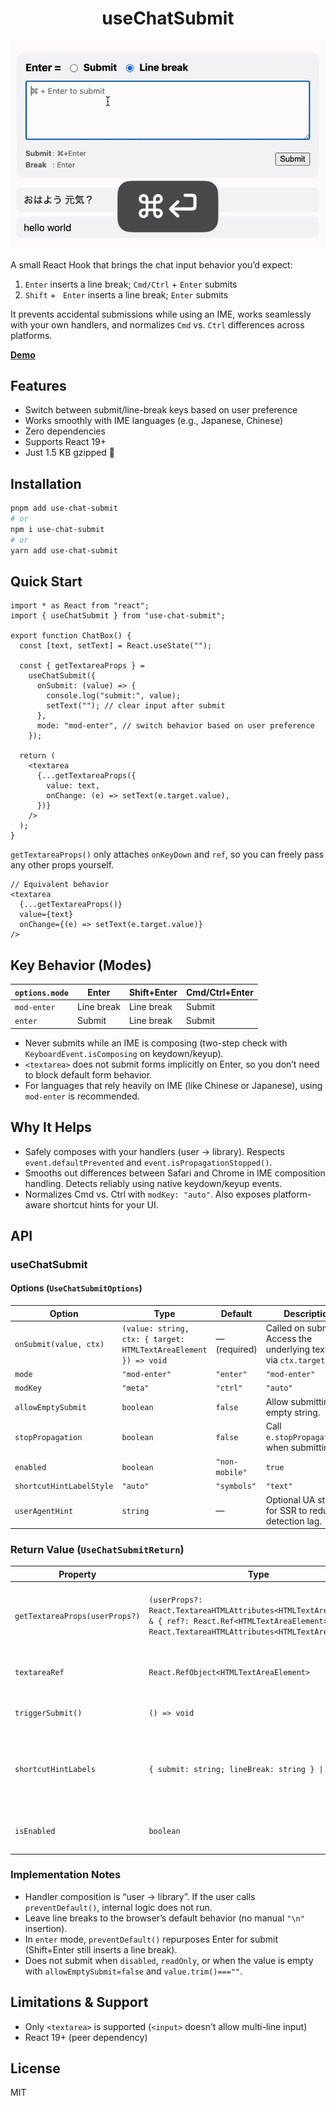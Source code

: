 <h1 align="center">
useChatSubmit
</h1>

<div align="center">

<img src="https://raw.githubusercontent.com/catnose99/use-chat-submit/c0b2bd2127b2e0eb77c2124a7a1e30dd1d7bf590/demo.gif" alt="use-chat-submit" width="520" />

</div>


A small React Hook that brings the chat input behavior you’d expect:
1. `Enter` inserts a line break; `Cmd/Ctrl` + `Enter` submits
2. `Shift` + ` Enter` inserts a line break; `Enter` submits

It prevents accidental submissions while using an IME, works seamlessly with your own handlers, and normalizes `Cmd` vs. `Ctrl` differences across platforms.

[**Demo**](https://catnose.me/use-chat-submit)

## Features
- Switch between submit/line-break keys based on user preference
- Works smoothly with IME languages (e.g., Japanese, Chinese)
- Zero dependencies
- Supports React 19+
- Just 1.5 KB gzipped 🚀


## Installation

```bash
pnpm add use-chat-submit
# or
npm i use-chat-submit
# or
yarn add use-chat-submit
```


## Quick Start

```tsx
import * as React from "react";
import { useChatSubmit } from "use-chat-submit";

export function ChatBox() {
  const [text, setText] = React.useState("");

  const { getTextareaProps } =
    useChatSubmit({
      onSubmit: (value) => {
        console.log("submit:", value);
        setText(""); // clear input after submit
      },
      mode: "mod-enter", // switch behavior based on user preference
    });

  return (
    <textarea
      {...getTextareaProps({
        value: text,
        onChange: (e) => setText(e.target.value),
      })}
    />
  );
}
```

`getTextareaProps()` only attaches `onKeyDown` and `ref`, so you can freely pass any other props yourself.

```tsx
// Equivalent behavior
<textarea
  {...getTextareaProps()}
  value={text}
  onChange={(e) => setText(e.target.value)}
/>
```

## Key Behavior (Modes)

| `options.mode` | Enter   | Shift+Enter | Cmd/Ctrl+Enter |
| -------------- | ------- | ----------- | -------------- |
| `mod-enter`    | Line break | Line break  | Submit         |
| `enter`        | Submit  | Line break   | Submit         |

- Never submits while an IME is composing (two-step check with `KeyboardEvent.isComposing` on keydown/keyup).
- `<textarea>` does not submit forms implicitly on Enter, so you don’t need to block default form behavior.
- For languages that rely heavily on IME (like Chinese or Japanese), using `mod-enter` is recommended.

## Why It Helps

- Safely composes with your handlers (user → library). Respects `event.defaultPrevented` and `event.isPropagationStopped()`.
- Smooths out differences between Safari and Chrome in IME composition handling. Detects reliably using native keydown/keyup events.
- Normalizes Cmd vs. Ctrl with `modKey: "auto"`. Also exposes platform-aware shortcut hints for your UI.


## API

### useChatSubmit

#### Options (`UseChatSubmitOptions`)

| Option | Type | Default | Description |
| --- | --- | --- | --- |
| `onSubmit(value, ctx)` | `(value: string, ctx: { target: HTMLTextAreaElement }) => void` | — (required) | Called on submit. Access the underlying textarea via `ctx.target`. |
| `mode` | `"mod-enter"` | `"enter"` | `"mod-enter"` | Key mapping behavior for Enter/Shift+Enter/Cmd/Ctrl+Enter. |
| `modKey` | `"meta"` | `"ctrl"` | `"auto"` | `"auto"` (recommended) | Which modifier counts as “mod”. Auto = Cmd (⌘) on macOS, Ctrl elsewhere. |
| `allowEmptySubmit` | `boolean` | `false` | Allow submitting an empty string. |
| `stopPropagation` | `boolean` | `false` | Call `e.stopPropagation()` when submitting. |
| `enabled` | `boolean` | `"non-mobile"` | `true` | Enable the behavior. `"non-mobile"` enables only on non‑mobile devices. |
| `shortcutHintLabelStyle` | `"auto"` | `"symbols"` | `"text"` | `"auto"` | Style for shortcut hint labels. |
| `userAgentHint` | `string` | — | Optional UA string for SSR to reduce detection lag. |

### Return Value (`UseChatSubmitReturn`)

| Property | Type | Description |
| --- | --- | --- |
| `getTextareaProps(userProps?)` | `(userProps?: React.TextareaHTMLAttributes<HTMLTextAreaElement> & { ref?: React.Ref<HTMLTextAreaElement> }) => React.TextareaHTMLAttributes<HTMLTextAreaElement>` | Safely composes props for `<textarea>`. You may pass a `ref`. |
| `textareaRef` | `React.RefObject<HTMLTextAreaElement>` | Read-only ref to the textarea element. |
| `triggerSubmit()` | `() => void` | Programmatic submit trigger. |
| `shortcutHintLabels` | `{ submit: string; lineBreak: string } \| undefined` | UI-ready labels. `undefined` until the platform is detected. See the [demo](https://catnose.me/use-chat-submit). |
| `isEnabled` | `boolean` | Whether the hook is currently enabled. |


### Implementation Notes

- Handler composition is “user → library”. If the user calls `preventDefault()`, internal logic does not run.
- Leave line breaks to the browser’s default behavior (no manual `"\n"` insertion).
- In `enter` mode, `preventDefault()` repurposes Enter for submit (Shift+Enter still inserts a line break).
- Does not submit when `disabled`, `readOnly`, or when the value is empty with `allowEmptySubmit=false` and `value.trim()===""`.


## Limitations & Support

- Only `<textarea>` is supported (`<input>` doesn’t allow multi-line input)
- React 19+ (peer dependency)


## License

MIT
